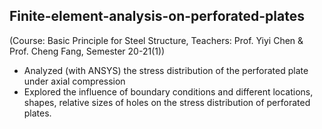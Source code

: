 ## Finite-element-analysis-on-perforated-plates
(Course: Basic Principle for Steel Structure, Teachers: Prof. Yiyi Chen & Prof. Cheng Fang, Semester 20-21(1))
- Analyzed (with ANSYS) the stress distribution of the perforated plate under axial compression 
- Explored the influence of boundary conditions and different locations, shapes, relative sizes of holes on the stress distribution of perforated plates.

